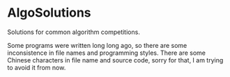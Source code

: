 AlgoSolutions
=============

Solutions for common algorithm competitions.

Some programs were written long long ago, so there are some inconsistence in file names and programming styles. There are some Chinese characters in file name and source code, sorry for that, I am trying to avoid it from now.
